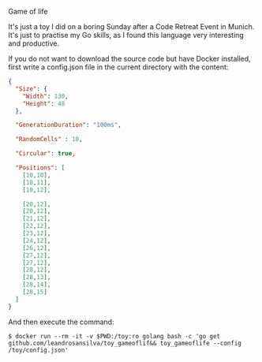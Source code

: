 Game of life

It's just a toy I did on a boring Sunday after a Code Retreat Event 
in Munich. It's just to practise my Go skills, as I found this 
language very interesting and productive.

If you do not want to download the source code but have Docker installed, 
first write a config.json file in the current directory with the content:

```json
{
  "Size": {
    "Width": 130,
    "Height": 48
  },

  "GenerationDuration": "100ms",

  "RandomCells" : 10,

  "Circular": true,

  "Positions": [
    [10,10],
    [10,11],
    [10,12],

    [20,12],
    [20,12],
    [21,12],
    [22,12],
    [23,12],
    [24,12],
    [26,12],
    [27,12],
    [27,12],
    [28,12],
    [28,13],
    [28,14],
    [28,15]
  ]
}
```

And then execute the command:

```
$ docker run --rm -it -v $PWD:/toy:ro golang bash -c 'go get github.com/leandrosansilva/toy_gameoflif&& toy_gameoflife --config /toy/config.json'
```
